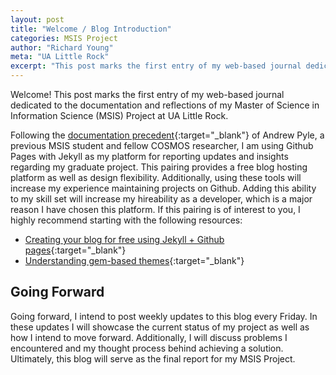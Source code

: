 ```yaml
---
layout: post
title: "Welcome / Blog Introduction"
categories: MSIS Project
author: "Richard Young"
meta: "UA Little Rock"
excerpt: "This post marks the first entry of my web-based journal dedicated..."
---
```


Welcome! This post marks the first entry of my web-based journal dedicated to the documentation and reflections of my Master of Science in Information Science (MSIS) Project at UA Little Rock.

Following the [documentation precedent](https://andrew-pyle.github.io/msis-project/){:target="_blank"} of Andrew Pyle, a previous MSIS student and fellow COSMOS researcher, I am using Github Pages with Jekyll as my platform for reporting updates and insights regarding my graduate project. This pairing provides a free blog hosting platform as well as design flexibility. Additionally, using these tools will increase my experience maintaining projects on Github. Adding this ability to my skill set will increase my hireability as a developer, which is a major reason I have chosen this platform. If this pairing is of interest to you, I highly recommend starting with the following resources:
- [Creating your blog for free using Jekyll + Github pages](https://medium.com/20percentwork/creating-your-blog-for-free-using-jekyll-github-pages-dba37272730a){:target="_blank"} 
- [Understanding gem-based themes](https://jekyllrb.com/docs/themes/){:target="_blank"}

## Going Forward

Going forward, I intend to post weekly updates to this blog every Friday. In these updates I will showcase the current status of my project as well as how I intend to move forward. Additionally, I will discuss problems I encountered and my thought process behind achieving a solution. Ultimately, this blog will serve as the final report for my MSIS Project.

 








